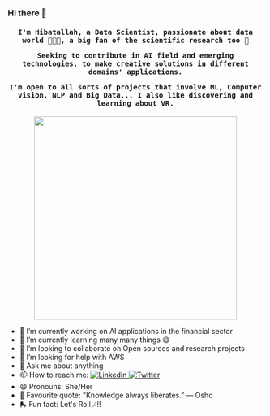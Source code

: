 ### Hi there 🌱

<h4 align="center"><samp> I'm Hibatallah, a Data Scientist, passionate about data world 👩🏻‍💻, a big fan of the scientific research too 🦉
  
Seeking to contribute in AI field and emerging technologies, to make creative solutions in different domains' applications.
  
I'm open to all sorts of projects that involve ML, Computer vision, NLP and Big Data... I also like discovering and learning about VR.</samp></h4>
<p align="center">
  <img width="400" src="https://media.giphy.com/media/2NF8uY23v70xUEtIID/giphy.gif">
</p>


- 🔭 I’m currently working on AI applications in the financial sector
- 🌱 I’m currently learning many many things 😄
- 👯 I’m looking to collaborate on Open sources and research projects
- 🤔 I’m looking for help with AWS 
- 💬 Ask me about anything
- 📫 How to reach me: <a href="https://www.linkedin.com/in/hibatallah-kabbaj-462805159/"> <img src="https://img.shields.io/badge/-LinkedIn-%233781da" alt="LinkedIn"/></a><a href="https://twitter.com/hibatallahkab"> <img src="https://img.shields.io/badge/-Twitter-%231DA1F2" alt="Twitter" /></a> 
- 😄 Pronouns: She/Her
- 🦉 Favourite quote: "Knowledge always liberates.” ― Osho
- 🛼 Fun fact: Let's Roll 🎶!!
